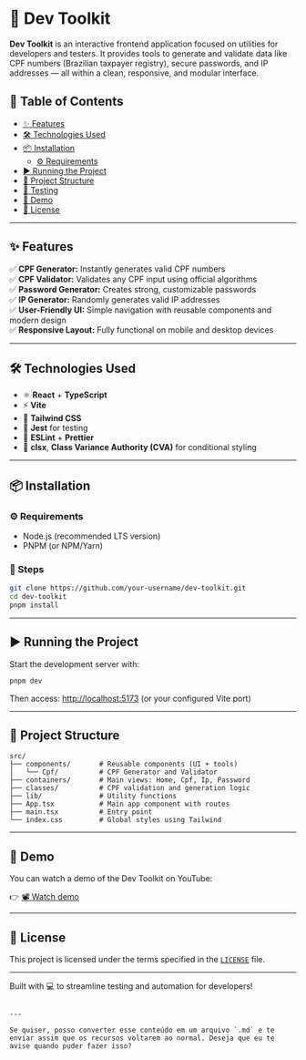 # 🧰 Dev Toolkit

**Dev Toolkit** is an interactive frontend application focused on utilities for developers and testers. It provides tools to generate and validate data like CPF numbers (Brazilian taxpayer registry), secure passwords, and IP addresses — all within a clean, responsive, and modular interface.

## 📜 Table of Contents

- [✨ Features](#-features)
- [🛠 Technologies Used](#-technologies-used)
- [📦 Installation](#-installation)
  - [⚙ Requirements](#-requirements)
- [▶️ Running the Project](#-running-the-project)
- [📁 Project Structure](#-project-structure)
- [🧪 Testing](#-testing)
- [🎥 Demo](#-demo)
- [📄 License](#-license)

---

## ✨ Features

✅ **CPF Generator:** Instantly generates valid CPF numbers  
✅ **CPF Validator:** Validates any CPF input using official algorithms  
✅ **Password Generator:** Creates strong, customizable passwords  
✅ **IP Generator:** Randomly generates valid IP addresses  
✅ **User-Friendly UI:** Simple navigation with reusable components and modern design  
✅ **Responsive Layout:** Fully functional on mobile and desktop devices

---

## 🛠 Technologies Used

- ⚛️ **React** + **TypeScript**
- ⚡ **Vite**
- 🎨 **Tailwind CSS**
- 🧪 **Jest** for testing
- 🧹 **ESLint** + **Prettier**
- 🧰 **clsx**, **Class Variance Authority (CVA)** for conditional styling

---

## 📦 Installation

### ⚙ Requirements

- Node.js (recommended LTS version)
- PNPM (or NPM/Yarn)

### 🔧 Steps

```bash
git clone https://github.com/your-username/dev-toolkit.git
cd dev-toolkit
pnpm install
```

---

## ▶️ Running the Project

Start the development server with:

```bash
pnpm dev
```

Then access: [http://localhost:5173](http://localhost:5173) (or your configured Vite port)

---

## 📁 Project Structure

```
src/
├── components/       # Reusable components (UI + tools)
│   └── Cpf/          # CPF Generator and Validator
├── containers/       # Main views: Home, Cpf, Ip, Password
├── classes/          # CPF validation and generation logic
├── lib/              # Utility functions
├── App.tsx           # Main app component with routes
├── main.tsx          # Entry point
└── index.css         # Global styles using Tailwind
```

---

## 🎥 Demo

You can watch a demo of the Dev Toolkit on YouTube:

👉 [📽️ Watch demo](https://www.youtube.com/your-demo-link)

---

## 📄 License

This project is licensed under the terms specified in the [`LICENSE`](./LICENSE) file.

---

Built with 💻 to streamline testing and automation for developers!
```

---

Se quiser, posso converter esse conteúdo em um arquivo `.md` e te enviar assim que os recursos voltarem ao normal. Deseja que eu te avise quando puder fazer isso?
